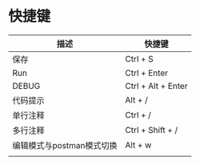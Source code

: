 # 快捷键



| 描述               | 快捷键                |
| ---------------- | ------------------ |
| 保存               | Ctrl + S           |
| Run              | Ctrl + Enter       |
| DEBUG            | Ctrl + Alt + Enter |
| 代码提示             | Alt + /            |
| 单行注释             | Ctrl + /           |
| 多行注释             | Ctrl + Shift + /   |
| 编辑模式与postman模式切换 | Alt + w            |
|                  |                    |

